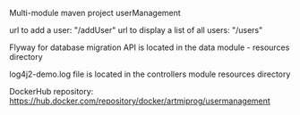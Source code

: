 Multi-module maven project userManagement

url to add a user: "/addUser"
url to display a list of all users: "/users"

Flyway for database migration API is located in the data module - resources directory

log4j2-demo.log file is located in the controllers module resources directory

DockerHub repository: https://hub.docker.com/repository/docker/artmiprog/usermanagement
